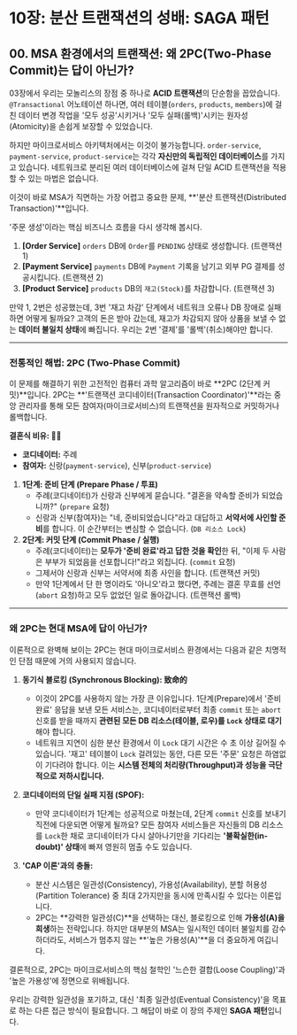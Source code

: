 # 10장: 분산 트랜잭션의 성배: SAGA 패턴

## 00. MSA 환경에서의 트랜잭션: 왜 2PC(Two-Phase Commit)는 답이 아닌가?

03장에서 우리는 모놀리스의 장점 중 하나로 **ACID 트랜잭션**의 단순함을 꼽았습니다. `@Transactional` 어노테이션 하나면, 여러 테이블(`orders`, `products`, `members`)에 걸친 데이터 변경 작업을 '모두 성공'시키거나 '모두 실패(롤백)'시키는 원자성(Atomicity)을 손쉽게 보장할 수 있었습니다.

하지만 마이크로서비스 아키텍처에서는 이것이 불가능합니다. `order-service`, `payment-service`, `product-service`는 각각 **자신만의 독립적인 데이터베이스**를 가지고 있습니다. 네트워크로 분리된 여러 데이터베이스에 걸쳐 단일 ACID 트랜잭션을 적용할 수 있는 마법은 없습니다.

이것이 바로 MSA가 직면하는 가장 어렵고 중요한 문제, **'분산 트랜잭션(Distributed Transaction)'**입니다.

'주문 생성'이라는 핵심 비즈니스 흐름을 다시 생각해 봅시다.
1.  **[Order Service]** `orders` DB에 `Order`를 `PENDING` 상태로 생성합니다. (트랜잭션 1)
2.  **[Payment Service]** `payments` DB에 `Payment` 기록을 남기고 외부 PG 결제를 성공시킵니다. (트랜잭션 2)
3.  **[Product Service]** `products` DB의 `재고(Stock)`를 차감합니다. (트랜잭션 3)

만약 1, 2번은 성공했는데, 3번 '재고 차감' 단계에서 네트워크 오류나 DB 장애로 실패하면 어떻게 될까요? 고객의 돈은 받아 갔는데, 재고가 차감되지 않아 상품을 보낼 수 없는 **데이터 불일치 상태**에 빠집니다. 우리는 2번 '결제'를 '롤백'(취소)해야만 합니다.

---

### 전통적인 해법: 2PC (Two-Phase Commit)

이 문제를 해결하기 위한 고전적인 컴퓨터 과학 알고리즘이 바로 **2PC (2단계 커밋)**입니다. 2PC는 **'트랜잭션 코디네이터(Transaction Coordinator)'**라는 중앙 관리자를 통해 모든 참여자(마이크로서비스)의 트랜잭션을 원자적으로 커밋하거나 롤백합니다.

**결혼식 비유: 👰🤵**
* **코디네이터:** 주례
* **참여자:** 신랑(`payment-service`), 신부(`product-service`)

1.  **1단계: 준비 단계 (Prepare Phase / 투표)**
    * 주례(코디네이터)가 신랑과 신부에게 묻습니다. "결혼을 약속할 준비가 되었습니까?" (`prepare` 요청)
    * 신랑과 신부(참여자)는 "네, 준비되었습니다"라고 대답하고 **서약서에 사인할 준비**를 합니다. 이 순간부터는 변심할 수 없습니다. (`DB 리소스 Lock`)
2.  **2단계: 커밋 단계 (Commit Phase / 실행)**
    * 주례(코디네이터)는 **모두가 '준비 완료'라고 답한 것을 확인**한 뒤, "이제 두 사람은 부부가 되었음을 선포합니다!"라고 외칩니다. (`commit` 요청)
    * 그제서야 신랑과 신부는 서약서에 최종 사인을 합니다. (트랜잭션 커밋)
    * 만약 1단계에서 단 한 명이라도 '아니오'라고 했다면, 주례는 결혼 무효를 선언(`abort` 요청)하고 모두 없었던 일로 돌아갑니다. (트랜잭션 롤백)

---

### 왜 2PC는 현대 MSA에 답이 아닌가?

이론적으로 완벽해 보이는 2PC는 현대 마이크로서비스 환경에서는 다음과 같은 치명적인 단점 때문에 거의 사용되지 않습니다.

1.  **동기식 블로킹 (Synchronous Blocking): 致命的**
    * 이것이 2PC를 사용하지 않는 가장 큰 이유입니다. 1단계(Prepare)에서 '준비 완료' 응답을 보낸 모든 서비스는, 코디네이터로부터 최종 `commit` 또는 `abort` 신호를 받을 때까지 **관련된 모든 DB 리소스(테이블, 로우)를 `Lock` 상태로 대기**해야 합니다.
    * 네트워크 지연이 심한 분산 환경에서 이 `Lock` 대기 시간은 수 초 이상 길어질 수 있습니다. '재고' 테이블이 `Lock` 걸려있는 동안, 다른 모든 '주문' 요청은 하염없이 기다려야 합니다. 이는 **시스템 전체의 처리량(Throughput)과 성능을 극단적으로 저하시킵니다.**

2.  **코디네이터의 단일 실패 지점 (SPOF):**
    * 만약 코디네이터가 1단계는 성공적으로 마쳤는데, 2단계 `commit` 신호를 보내기 직전에 다운되면 어떻게 될까요? 모든 참여자 서비스들은 자신들의 DB 리소스를 `Lock`한 채로 코디네이터가 다시 살아나기만을 기다리는 **'불확실한(in-doubt)' 상태**에 빠져 영원히 멈출 수도 있습니다.

3.  **'CAP 이론'과의 충돌:**
    * 분산 시스템은 일관성(Consistency), 가용성(Availability), 분할 허용성(Partition Tolerance) 중 최대 2가지만을 동시에 만족시킬 수 있다는 이론입니다.
    * 2PC는 **강력한 일관성(C)**을 선택하는 대신, 블로킹으로 인해 **가용성(A)을 희생**하는 전략입니다. 하지만 대부분의 MSA는 일시적인 데이터 불일치를 감수하더라도, 서비스가 멈추지 않는 **'높은 가용성(A)'**을 더 중요하게 여깁니다.

결론적으로, 2PC는 마이크로서비스의 핵심 철학인 '느슨한 결합(Loose Coupling)'과 '높은 가용성'에 정면으로 위배됩니다.

우리는 강력한 일관성을 포기하고, 대신 '최종 일관성(Eventual Consistency)'을 목표로 하는 다른 접근 방식이 필요합니다. 그 해답이 바로 이 장의 주제인 **SAGA 패턴**입니다.